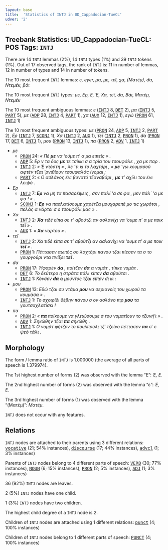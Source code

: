 ```yaml
---
layout: base
title:  'Statistics of INTJ in UD_Cappadocian-TueCL'
udver: '2'
---
```


## Treebank Statistics: UD_Cappadocian-TueCL: POS Tags: `INTJ`

There are 14 `INTJ` lemmas (2%), 14 `INTJ` types (1%) and 39 `INTJ` tokens (1%).
Out of 17 observed tags, the rank of `INTJ` is: 11 in number of lemmas, 12 in number of types and 14 in number of tokens.

The 10 most frequent `INTJ` lemmas: <em>ε, eyer, μα, με, τεϊ, χα, (Ματέμ), dα, Ντεμέκ, βάι</em>

The 10 most frequent `INTJ` types:  <em>με, Ερ, Ε, Έ, Χα, τεϊ, dα, Βάι, Ματέμ, Ντεμέκ</em>

The 10 most frequent ambiguous lemmas: <em>ε</em> (<tt><a href="cpg_tuecl-pos-INTJ.html">INTJ</a></tt> 8, <tt><a href="cpg_tuecl-pos-DET.html">DET</a></tt> 2), <em>μα</em> (<tt><a href="cpg_tuecl-pos-INTJ.html">INTJ</a></tt> 5, <tt><a href="cpg_tuecl-pos-PART.html">PART</a></tt> 5), <em>με</em> (<tt><a href="cpg_tuecl-pos-ADP.html">ADP</a></tt> 28, <tt><a href="cpg_tuecl-pos-INTJ.html">INTJ</a></tt> 4, <tt><a href="cpg_tuecl-pos-PART.html">PART</a></tt> 1), <em>χα</em> (<tt><a href="cpg_tuecl-pos-AUX.html">AUX</a></tt> 12, <tt><a href="cpg_tuecl-pos-INTJ.html">INTJ</a></tt> 1), <em>εγώ</em> (<tt><a href="cpg_tuecl-pos-PRON.html">PRON</a></tt> 61, <tt><a href="cpg_tuecl-pos-INTJ.html">INTJ</a></tt> 1)

The 10 most frequent ambiguous types:  <em>με</em> (<tt><a href="cpg_tuecl-pos-PRON.html">PRON</a></tt> 24, <tt><a href="cpg_tuecl-pos-ADP.html">ADP</a></tt> 5, <tt><a href="cpg_tuecl-pos-INTJ.html">INTJ</a></tt> 2, <tt><a href="cpg_tuecl-pos-PART.html">PART</a></tt> 2), <em>Ερ</em> (<tt><a href="cpg_tuecl-pos-INTJ.html">INTJ</a></tt> 7, <tt><a href="cpg_tuecl-pos-SCONJ.html">SCONJ</a></tt> 1), <em>Χα</em> (<tt><a href="cpg_tuecl-pos-INTJ.html">INTJ</a></tt> 2, <tt><a href="cpg_tuecl-pos-AUX.html">AUX</a></tt> 1), <em>τεϊ</em> (<tt><a href="cpg_tuecl-pos-INTJ.html">INTJ</a></tt> 2, <tt><a href="cpg_tuecl-pos-PRON.html">PRON</a></tt> 1), <em>dα</em> (<tt><a href="cpg_tuecl-pos-PRON.html">PRON</a></tt> 17, <tt><a href="cpg_tuecl-pos-DET.html">DET</a></tt> 6, <tt><a href="cpg_tuecl-pos-INTJ.html">INTJ</a></tt> 1), <em>μου</em> (<tt><a href="cpg_tuecl-pos-PRON.html">PRON</a></tt> 13, <tt><a href="cpg_tuecl-pos-INTJ.html">INTJ</a></tt> 1), <em>πα</em> (<tt><a href="cpg_tuecl-pos-PRON.html">PRON</a></tt> 2, <tt><a href="cpg_tuecl-pos-ADV.html">ADV</a></tt> 1, <tt><a href="cpg_tuecl-pos-INTJ.html">INTJ</a></tt> 1)


* <em>με</em>
  * <tt><a href="cpg_tuecl-pos-PRON.html">PRON</a></tt> 24: <em>« Πέ <b>με</b> να ‘ούμε π’ α μα ειπείς » .</em>
  * <tt><a href="cpg_tuecl-pos-ADP.html">ADP</a></tt> 5: <em>Ερ ν τα δος <b>με</b> τε τσίκκι σ α τρία του τσουφάλε , χα με παρ .</em>
  * <tt><a href="cpg_tuecl-pos-INTJ.html">INTJ</a></tt> 2: <em>« Έ ντόστη » , λέ ‘τι κι το λαχτόρι , « <b>με</b> ‘γω κουμασού αφτέν τζαι 'ρνιθίουν τσουφαλάς ίνομαι ;</em>
  * <tt><a href="cpg_tuecl-pos-PART.html">PART</a></tt> 2: <em>« Ο ασλάνος ένι βυνατό τζαναβάρι , <b>με</b> τ’ αχίλι του ένι λειψό .</em>
* <em>Ερ</em>
  * <tt><a href="cpg_tuecl-pos-INTJ.html">INTJ</a></tt> 7: <em><b>Ερ</b> να μη τα πασαρέψεις , σεν παλί 'α σε φα , μεν πάλ΄ 'α με φα ! » .</em>
  * <tt><a href="cpg_tuecl-pos-SCONJ.html">SCONJ</a></tt> 1: <em><b>Ερ</b> να πασλατίσουμε χαρέτζα μουχαρεπέ μο τις χωρότοι , πελάς α νάρτει σ ο τσουφάλι μας » .</em>
* <em>Χα</em>
  * <tt><a href="cpg_tuecl-pos-INTJ.html">INTJ</a></tt> 2: <em><b>Χα</b> τιδέ είπα σε τ’ αβούτζι αν ασλανίχι να ‘ουμε π’ α με ποικ τεϊ » .</em>
  * <tt><a href="cpg_tuecl-pos-AUX.html">AUX</a></tt> 1: <em>« <b>Χα</b> νάρτου » .</em>
* <em>τεϊ</em>
  * <tt><a href="cpg_tuecl-pos-INTJ.html">INTJ</a></tt> 2: <em>Χα τιδέ είπα σε τ’ αβούτζι αν ασλανίχι να ‘ουμε π’ α με ποικ <b>τεϊ</b> » .</em>
  * <tt><a href="cpg_tuecl-pos-PRON.html">PRON</a></tt> 1: <em>Πέττασεν αωπός σο λαχτόρι πανου τζαι πίεσεν τα σ το γουργούρι ντα πνίξει <b>τεϊ</b> .</em>
* <em>dα</em>
  * <tt><a href="cpg_tuecl-pos-PRON.html">PRON</a></tt> 17: <em>Ήφαρέν <b>dα</b> , ποίτζεν <b>dα</b> α νομάτ , τίπκε νομάτ .</em>
  * <tt><a href="cpg_tuecl-pos-DET.html">DET</a></tt> 6: <em>Το δεύτερο η στράτα πάλι είπεν <b>dα</b> αβούτσι .</em>
  * <tt><a href="cpg_tuecl-pos-INTJ.html">INTJ</a></tt> 1: <em>Κόνσεν <b>dα</b> α μούντος τζαι είπεν dι κι :</em>
* <em>μου</em>
  * <tt><a href="cpg_tuecl-pos-PRON.html">PRON</a></tt> 13: <em>Εδώ τζαι συ ντάμα <b>μου</b> να σεριανείς του χωρού τα κουμάσα » .</em>
  * <tt><a href="cpg_tuecl-pos-INTJ.html">INTJ</a></tt> 1: <em>Το σχοιρίδι δέβην πάνου σ ον ασλάνο πιρ <b>μου</b> τα γουτσαχλατίσει !</em>
* <em>πα</em>
  * <tt><a href="cpg_tuecl-pos-PRON.html">PRON</a></tt> 2: <em>« <b>πα</b> ποίκουμε να γλιτώσουμε σ του νοματίουν το τζυνή’ι » .</em>
  * <tt><a href="cpg_tuecl-pos-ADV.html">ADV</a></tt> 1: <em>Σηκώθην τζαι <b>πα</b> σηκώθη .</em>
  * <tt><a href="cpg_tuecl-pos-INTJ.html">INTJ</a></tt> 1: <em>Ο νομάτ φήτζεν το πουλπούλι τζ΄ τζείνο πέττασεν <b>πα</b> σ΄ ε ψεό τάλι .</em>

## Morphology

The form / lemma ratio of `INTJ` is 1.000000 (the average of all parts of speech is 1.379974).

The 1st highest number of forms (2) was observed with the lemma “Ε”: <em>Έ, Ε</em>.

The 2nd highest number of forms (2) was observed with the lemma “ε”: <em>Έ, Ε</em>.

The 3rd highest number of forms (1) was observed with the lemma “(Ματέμ)”: <em>Ματέμ</em>.

`INTJ` does not occur with any features.


## Relations

`INTJ` nodes are attached to their parents using 3 different relations: <tt><a href="cpg_tuecl-dep-vocative.html">vocative</a></tt> (21; 54% instances), <tt><a href="cpg_tuecl-dep-discourse.html">discourse</a></tt> (17; 44% instances), <tt><a href="cpg_tuecl-dep-advcl.html">advcl</a></tt> (1; 3% instances)

Parents of `INTJ` nodes belong to 4 different parts of speech: <tt><a href="cpg_tuecl-pos-VERB.html">VERB</a></tt> (30; 77% instances), <tt><a href="cpg_tuecl-pos-NOUN.html">NOUN</a></tt> (6; 15% instances), <tt><a href="cpg_tuecl-pos-PRON.html">PRON</a></tt> (2; 5% instances), <tt><a href="cpg_tuecl-pos-ADJ.html">ADJ</a></tt> (1; 3% instances)

36 (92%) `INTJ` nodes are leaves.

2 (5%) `INTJ` nodes have one child.

1 (3%) `INTJ` nodes have two children.

The highest child degree of a `INTJ` node is 2.

Children of `INTJ` nodes are attached using 1 different relations: <tt><a href="cpg_tuecl-dep-punct.html">punct</a></tt> (4; 100% instances)

Children of `INTJ` nodes belong to 1 different parts of speech: <tt><a href="cpg_tuecl-pos-PUNCT.html">PUNCT</a></tt> (4; 100% instances)

